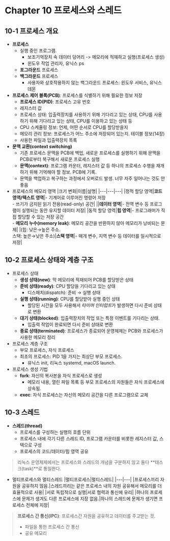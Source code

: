 # Chapter 10 프로세스와 스레드

## 10-1 프로세스 개요

- **프로세스**
  - 실행 중인 프로그램. 
    - 보조기억장치 속 데이터 덩어리 -> 메모리에 적재하고 실행(프로세스 생성)
    - 윈도우 작업 관리자, 유닉스 ps
  - **포그라운드** 프로세스
  - **백그라운드** 프로세스
    - 사용자와 상호작용하지 않는 백그라운드 프로세스: 윈도우 서비스, 유닉스 데몬
- **프로세스 제어 블록(PCB)**: 프로세스를 식별하기 위해 필요한 정보 저장
  - **프로세스 ID(PID)**: 프로세스 고유 번호
  - 레지스터 값
  - 프로세스 상태: 입출력장치를 사용하기 위해 기다리고 있는 상태, CPU를 사용하기 위해 기다리고 있는 상태, CPU를 이용하고 있는 상태 등
  - CPU 스케쥴링 정보: 언제, 어떤 순서로 CPU를 할당받을지
  - 메모리 관리 정보: 프로세스가 어느 주소에 저장되어 있는지. 테이블 정보(14장)
  - 사용한 파일과 입출력장치 목록
- **문맥 교환(context switching)**
  - 기존 프로세스 문맥을 PCB에 백업, 새로운 프로세스를 실행하기 위해 문맥을 PCB로부터 복구해서 새로운 프로세스 실행
  - **문맥(context)**: 프로그램 카운터, 레지스터 값 등 하나의 프로세스 수행을 재개하기 위해 기억해야 할 정보. PCB에 기록.
  - 문맥을 백업하고 복구하는 과정에서 오버로드 발생. 너무 자주 일어나는 것도 안 좋음
- 프로세스의 메모리 영역
    |크기 변화|이름|설명|
    |---|---|---|
    |정적 할당 영역|**코드 영역/텍스트 영역**|- 기계어로 이루어진 명령어 저장<br>- 쓰기가 금지된 읽기 전용(read-only) 공간|
    ||**데이터 영역**|- 전역 변수 등 프로그램이 실행되는 동안 유지할 데이터 저장|
    |동적 할당 영역|**힙 영역**|- 프로그래머가 직접 할당할 수 있는 저장 공간<br>- **메모리 누수(memory leak)**: 메모리 공간을 반환하지 않아 메모리가 낭비되는 문제|
    |(힙: 낮은&rarr;높은 주소.<br>스택: 높은&rarr;낮은 주소)|**스택 영역**|- 매개 변수, 지역 변수 등 데이터를 일시적으로 저장|

## 10-2 프로세스 상태와 계층 구조

- 프로세스 상태
  - **생성 상태(new)**: 막 메모리에 적재되어 PCB를 할당받은 상태
  - **준비 상태(ready)**: CPU 할당을 기다리고 있는 상태
    - 디스패치(dispatch): 준비 &rarr; 실행 상태
  - **실행 상태(running)**: CPU를 할당받아 실행 중인 상태
    - 할당된 시간을 모두 사용해서 *타이머 인터럽트*가 발생하면 다시 준비 상태로 변환
  - **대기 상태(blocked)**: 입출력장치의 작업 또는 특정 이벤트를 기다리는 상태.
    - 입출력 작업이 완료되면 다시 준비 상태로 변환
  - **종료 상태(terminated)**: 프로세스가 종료되어 운영체제는 PCB와 프로세스가 사용한 메모리 정리
- 프로세스 계층 구조
  - 부모 프로세스, 자식 프로세스
  - 최초의 프로세스: PID 1을 가지는 최상단 부모 프로세스.
    - 유닉스 init, 리눅스 systemd, macOS launch.
- 프로세스 생성 기법
  - **fork**: 자신의 복사본을 자식 프로세스로 생성
    - 메모리 내용, 열린 파일 목록 등 부모 프로세스의 자원들은 자식 프로세스에 상속됨.
  - **exec**: 자식 프로세스는 자신의 메모리 공간을 다른 프로그램으로 교체

## 10-3 스레드

- **스레드(thread)**
  - 프로세스를 구성하는 실행의 흐름 단위
  - 프로세스 내에 각기 다른 스레드 ID, 프로그램 카운터를 비롯한 레지스터 값, 스택으로 구성
  - 프로세스의 코드/데이터/힙 영역 공유

> 리눅스 운영체제에서는 프로세스와 스레드의 개념을 구분하지 않고 둘다 **태스크(task)**로 통일한다.

- 멀티프로세스와 멀티스레드
    |멀티프로세스|멀티스레드|
    |---|---|
    |프로세스끼리 자원을 공유하지 않음.|스레드끼리는 같은 프로세스 내의 자원 공유해서 메모리를 더 효율적으로 사용|
    |서로 독립적으로 실행|서로 협력과 통신에 유리|
    |하나의 프로세스에 문제가 생겨도 다른 프로세스에 지장 없음.|하나의 스레드에 문제가 생기면 프로세스 전체에 지장|

> **프로세스 간 통신(IPC)**: 프로세스간 자원을 공유하고 데이터를 주고받는 것.
>
> - 파일을 통한 프로세스 간 통신
> - 공유 메모리
